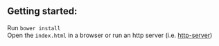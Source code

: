 Getting started:
---
Run `bower install`  
Open the `index.html` in a browser or run an http server (i.e. [http-server](https://www.npmjs.com/package/http-server))